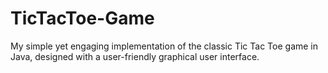 # TicTacToe-Game
My simple yet engaging implementation of the classic Tic Tac Toe game in Java, designed with a user-friendly graphical user interface.
